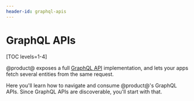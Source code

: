 ```yaml
---
header-id: graphql-apis
---
```


# GraphQL APIs

[TOC levels=1-4]

@product@ exposes a full 
[GraphQL API](https://graphql.github.io/graphql-spec/June2018/) implementation, and lets
your apps fetch several entities from the same request.

Here you'll learn how to navigate and consume @product@'s GraphQL APIs. Since
GraphQL APIs are discoverable, you'll start with that.
